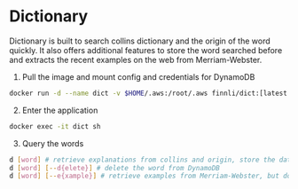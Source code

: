 # Dictionary

Dictionary is built to search collins dictionary and the origin of the word quickly. It also offers additional features to store the word searched before and extracts the recent examples on the web from Merriam-Webster.
1.  Pull the image and mount config and credentials for DynamoDB
```bash
docker run -d --name dict -v $HOME/.aws:/root/.aws finnli/dict:[latest tag]
```
2. Enter the application
```bash
docker exec -it dict sh
```
3. Query the words
```bash
d [word] # retrieve explanations from collins and origin, store the data to DynamoDB
d [word] [--d{elete}] # delete the word from DynamoDB 
d [word] [--e{xample}] # retrieve examples from Merriam-Webster, but don't store the data
```